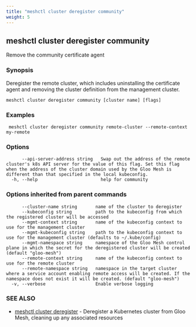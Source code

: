 ```yaml
---
title: "meshctl cluster deregister community"
weight: 5
---
```

## meshctl cluster deregister community

Remove the community certificate agent

### Synopsis

Deregister the remote cluster, which includes uninstalling the
certificate agent and removing the cluster definition from the management cluster.

```
meshctl cluster deregister community [cluster name] [flags]
```

### Examples

```
 meshctl cluster deregister community remote-cluster --remote-context my-remote
```

### Options

```
      --api-server-address string   Swap out the address of the remote cluster's k8s API server for the value of this flag. Set this flag when the address of the cluster domain used by the Gloo Mesh is different than that specified in the local kubeconfig.
  -h, --help                        help for community
```

### Options inherited from parent commands

```
      --cluster-name string       name of the cluster to deregister
      --kubeconfig string         path to the kubeconfig from which the registered cluster will be accessed
      --mgmt-context string       name of the kubeconfig context to use for the management cluster
      --mgmt-kubeconfig string    path to the kubeconfig context to use for the management cluster (defaults to ~/.kube/config)
      --mgmt-namespace string     namespace of the Gloo Mesh control plane in which the secret for the deregistered cluster will be created (default "gloo-mesh")
      --remote-context string     name of the kubeconfig context to use for the remote cluster
      --remote-namespace string   namespace in the target cluster where a service account enabling remote access will be created. If the namespace does not exist it will be created. (default "gloo-mesh")
  -v, --verbose                   Enable verbose logging
```

### SEE ALSO

* [meshctl cluster deregister](../meshctl_cluster_deregister)	 - Deregister a Kubernetes cluster from Gloo Mesh, cleaning up any associated resources

